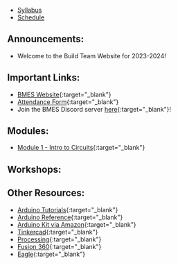 * [Syllabus](https://bmesbuildteamucla.github.io/syllabus)
* [Schedule](https://bmesbuildteamucla.github.io/schedule)

## Announcements:

* Welcome to the Build Team Website for 2023-2024!

## Important Links:
* [BMES Website](http://bmes.seas.ucla.edu/){:target="_blank"}
* [Attendance Form](https://forms.gle/HDgaw19E6Awwp7p56){:target="_blank"}
* Join the BMES Discord server [here](https://discord.gg/npV7tzVMU4){:target="_blank"}!

## Modules:
* [Module 1 - Intro to Circuits](https://docs.google.com/presentation/d/1fmBmjzTjK83_dGvndSJuxfc4FZ3xK8FXjWf5jlVdWnw/edit?usp=sharing){:target="_blank"}

<!--
  - [Module 1 Recording](https://ucla.zoom.us/rec/share/5oYyZgYOnHqh5SZn6FnwDb-V51pdufQ736nbn13LoiHYW6lZ5HwthmxEh_K_oSNi.ks9b-NG8IUBFL7HZ){:target="_blank"} (Passcode: Wev9G%%?)
  - [Module 1 Activity Solutions](https://drive.google.com/file/d/1fsy1eyX2Uz4N-Hn-nUqrhhQ1b22kcu9w/view?usp=sharing){:target="_blank"}
* [Module 2 - Intro to Coding and Arduino](https://docs.google.com/presentation/d/1qqgoNugdRBwcuI3rBUI2iIq2a75lU3CfYBpfi7GyWkI/edit?usp=sharing){:target="_blank"}
  - [Module 2 Recording](https://drive.google.com/file/d/1bVfOTjLeYEX4knIRUH6yZCtYL-fb8BrS/view?usp=sharing){:target="_blank"}
  - [Module 2 Activity Solutions](https://docs.google.com/document/d/1MZKdi6chKThW_C92pozkTveDxa0r4rdBZUt9tk4EWX4/edit?usp=sharing){:target="_blank"}
  - [Module 2 Review Quiz (Optional)](https://forms.gle/AasQnx2QxztbN3sW8){:target="_blank"}
* [Module 3 - Arduino Analog, Blood, Spectroscopy](https://docs.google.com/presentation/d/1Mw5n7vAaftBb0QWx6FYwjS-MktnZrBpNhOCRI0DFyeo/edit?usp=sharing){:target="_blank"}
  - [Module 3 Recording](https://drive.google.com/file/d/1YLc8z8xRc38fGcdaozv1y7-P5x-gV4hx/view?usp=sharing){:target="_blank"}
  - [Module 3 Activity Solutions](https://docs.google.com/document/d/1UMTMQoW96v9WKbUxgi1VyGEyBYfd5HpFdkXUfVjm_FY/edit?usp=sharing){:target="_blank"}
* [Module 4 - Winter Break Problem Set and Processing](https://docs.google.com/presentation/d/1w9jnbE4WoDbKuROmt83tUZXGGGQSWGGtHcrOTF2eWog/edit?usp=sharing){:target="_blank"}
  - [Module 4 Recording](https://drive.google.com/file/d/1W377vp2gs9LhnSXp_LT113_oahE2bNe-/view?usp=sharing){:target="_blank"}
* [Module 5 - Advanced Circuitry](https://docs.google.com/presentation/d/1atgqWqmfczE9pHfFCq9CTDW6RgyeQtPvQlGr7-JyWs4/edit#slide=id.gfdae518652_0_0){:target="_blank"}
  - [Module 5 Recording](https://drive.google.com/file/d/1TgqPGVb_E8O934O6DQdGyb8HxZUR2EK5/view?usp=sharing){:target="_blank"}
* [Module 6 - CAD and 3D Printing](https://docs.google.com/presentation/d/1LVj3hpve1fgcmeYeT34nZV0Wg44giaI1fsfMPCDPfFI/edit?usp=sharing){:target="_blank"}
  - [Module 6 Recording](https://drive.google.com/file/d/1iLLKfOZIezLHT3dlFERyquZHJwZeGbVl/view?usp=sharing){:target="_blank"}
* [Module 7 - PCB Design](https://docs.google.com/presentation/d/1GWW7Bd8lNxWaFQK-WVvlD8fX3iEyEK0D8P7zPjxDTuI/edit?usp=sharing){:target="_blank"}
  - [Module 7 Recording](https://drive.google.com/file/d/1xLillfIyGKHrR0OSCzXhR_-4WXMjsXBt/view?usp=sharing){:target="_blank"}

## Workshops:
* [Workshop 1 - Basic Circuitry](https://bmesbuildteamucla.github.io/workshops/workshop-1--basic-circuitry){:target="_blank"}
  - [Workshop 1 Slides](https://docs.google.com/presentation/d/1QjL6kzjEdPdxINjxyY-ncIFI49I5ALkDH3C9SVb8Xf4/edit?usp=sharing){:target="_blank"}
* [Workshop 2 - Coding and Arduino](https://bmesbuildteamucla.github.io/workshops/workshop-2--coding-and-arduino){:target="_blank"}
* [Workshop 3 - Arduino Analog](https://bmesbuildteamucla.github.io/workshops/workshop-3--arduino-analog){:target="_blank"}
* [Workshop 4 - Advanced Circuitry](https://bmesbuildteamucla.github.io/workshops/workshop-5--advanced-circuitry){:target="_blank"}
* Workshop 5 - CAD and 3D Printing
* Workshop 6 - PCB and Pulse Ox
* [Workshop 7 - Pulse Oximeter](https://bmesbuildteamucla.github.io/workshops/workshop-6--pulse-ox){:target="_blank"}
-->

## Workshops:
<!--
* [Pulse Oximeter Workshop Slides](https://docs.google.com/presentation/d/1yYMUpLfETwpd5UFMXlOSOVsBrH_GR4XbkF3A0wWSW_k/edit?usp=sharing){:target="_blank"}
* [Workshop 1 - Basic Circuitry](https://bmesbuildteamucla.github.io/workshops/workshop-1--basic-circuitry){:target="_blank"}
  - [Workshop 1 Slides](https://docs.google.com/presentation/d/1RC_bobBdJMnhn9D2W-R6I9JIiwUoX7fFGtcsMhnt3hw/edit?usp=sharing){:target="_blank"}
* [Workshop 2 - Coding and Arduino](https://bmesbuildteamucla.github.io/workshops/workshop-2--coding-and-arduino){:target="_blank"}
* [Workshop 3 - Arduino Analog](https://bmesbuildteamucla.github.io/workshops/workshop-3--arduino-analog){:target="_blank"}
* [Workshop 4 - Processing](https://bmesbuildteamucla.github.io/workshops/workshop-4--processing){:target="_blank"}
* [Workshop 5 - Advanced Circuitry](https://bmesbuildteamucla.github.io/workshops/workshop-5--advanced-circuitry){:target="_blank"}
* [Workshop 6 - Pulse Ox](https://bmesbuildteamucla.github.io/workshops/workshop-6--pulse-ox){:target="_blank"}
* [Pulse Oximeter Workshop](https://docs.google.com/presentation/d/1IImYo_rVWigay2D_J3yl-ipxPs0ZTwqCrgj2YfEigjI/edit?usp=sharing){:target="_blank"}
* [Pulse Ox Presentation Template](https://docs.google.com/presentation/d/1dob9p1WphbKbcz2q1rpLnYft7KFWSWCEwtdFZxsUTe0/edit?usp=sharing){:target="_blank"}
-->
<!--
## Winter Break:
* [Winter Break Problem Set](https://bmesbuildteamucla.github.io/winter-break/problem-set-2)
-->
## Other Resources:
* [Arduino Tutorials](https://www.arduino.cc/en/Tutorial/HomePage){:target="_blank"}
* [Arduino Reference](https://www.arduino.cc/reference/en/){:target="_blank"}
* [Arduino Kit via Amazon](https://www.amazon.com/ELEGOO-Project-Tutorial-Controller-Projects/dp/B01D8KOZF4/ref=sr_1_3?dchild=1&keywords=arduino+uno+starter+kit&qid=1603664935&sr=8-3){:target="_blank"}
* [Tinkercad](https://www.tinkercad.com/){:target="_blank"}
* [Processing](https://processing.org/){:target="_blank"}
* [Fusion 360](https://www.autodesk.com/campaigns/education/fusion-360){:target="_blank"}
* [Eagle](https://www.autodesk.com/products/eagle/overview){:target="_blank"}

<!-- 2020-2021 Links
* [Module 1 - Intro to Circuits](https://docs.google.com/presentation/d/1uVS40pTPOzMr3Lo37LBFV9Pn5tSCblcV8J7QBXQmzR0/edit?usp=sharing){:target="_blank"}
  - [Module 1 Recording](https://drive.google.com/file/d/1v371u52bdkZyGOkvFJzcsAOQe06-_4Qy/view?usp=sharing){:target="_blank"}
  - [Module 1 Activities](https://docs.google.com/presentation/d/1489hI5engnE9hec6Nw_IgVv0xHJ5sZ-GlS2OXzRIcxw/edit?usp=sharing){:target="_blank"}
  - [Module 1 Activity Solutions](https://drive.google.com/file/d/1J_z3CAFmWk9ujj_maz5YnWc7n3M9VWPJ/view?usp=sharing){:target="_blank"}
* [Module 2 - Intro to Coding and Arduino](https://docs.google.com/presentation/d/1Dq4MChHv0nf5dIAPj8tI3E2BrnDZHsCAGBSRVmRKBzY/edit?usp=sharing){:target="_blank"}
  - [Module 2 Recording](https://drive.google.com/file/d/1xmCU8u5Aomu36mV8U3n71bmUfTq5h724/view?usp=sharing){:target="_blank"} 
  - [Module 2 Activities](https://docs.google.com/presentation/d/1RHRVP0H-DL_SKJpD66BXp04Yq1iwUF7q1n8w82Ldv9o/edit?usp=sharing){:target="_blank"}
  - [Module 2 Activity Solutions](https://docs.google.com/document/d/1MzfLSbuJoHVhDSM6XlCwdYagjAlEi4IGY25DPQf27Ec/edit?usp=sharing){:target="_blank"}
* [Module 3 - Problem Set Review](https://docs.google.com/presentation/d/1bF2aBrfiVDbsl4BbiuVNkvIp0XhuALoruwlb3VXub64/edit?usp=sharing){:target="_blank"}
  - [Module 3 Recording](https://drive.google.com/file/d/1NyrDVi4oBQ-SoxyRDRxZnc-5wSosoatK/view?usp=sharing){:target="_blank"} 
  - [Module 3 Activities](https://docs.google.com/presentation/d/1ZxnZP-A5LSljeSS1OyizlYCwVj_6j2uMYqVEfEAYXGQ/edit?usp=sharing){:target="_blank"}
* [Module 4 - Arduino Analog, Blood, Spectroscopy](https://docs.google.com/presentation/d/1YxSJYIVqxgyMS-NRKbM2Bqwp5f2EEt_fTw4BTzR31UY/edit?usp=sharing){:target="_blank"}
  - [Module 4 Recording](https://drive.google.com/file/d/1-yaJTApEJiRRiEnX-wZsOeQVv1biUL8C/view?usp=sharing){:target="_blank"}
  - [Module 4 Activities](https://docs.google.com/presentation/d/1ZxnZP-A5LSljeSS1OyizlYCwVj_6j2uMYqVEfEAYXGQ/edit?usp=sharing){:target="_blank"}
* [Module 5 - Advanced Circuitry](https://docs.google.com/presentation/d/1xZ14nbmwqd3Bsuy7LpmPoQUacMf6yJs96JQIXX6Ul2s/edit?usp=sharing){:target="_blank"}
  - [Module 5 Recording](https://drive.google.com/file/d/1dLHPdjpzbRskUAH4b6CofQsArsVdxpXV/view?usp=sharing){:target="_blank"}
  - [Module 5 Activities](https://docs.google.com/presentation/d/1Qmtu3cE9Phi8xWsbqv5lOeE3GV_CpcD86s8euvDl8BE/edit?usp=sharing)
  - Module 5 Useful Videos:
    - [Negative Feedback in Op-Amps](https://www.allaboutcircuits.com/video-tutorials/op-amp-basics-negative-feedback/){:target="_blank"}
    - [Voltage Follower](https://www.allaboutcircuits.com/video-tutorials/op-amp-applications-voltage-follower/){:target="_blank"}
    - [Inverting Amplifier](https://www.allaboutcircuits.com/video-tutorials/the-basic-op-amp-inverting-amplifier/){:target="_blank"}
    - [Non-inverting Amplifier](https://www.allaboutcircuits.com/video-tutorials/basic-amplifier-configurations-non-inverting-amplifier/){:target="_blank"}
    - [Transimpedance Amplifier](https://www.allaboutcircuits.com/video-tutorials/op-amp-applications-current-to-voltage-converter/){:target="_blank"}
* [Module 6 - CAD and 3D Printing](https://docs.google.com/presentation/d/1RDshwkJUQud9CRptHAF7yrQGRXJNLHwiaCfa4hN73uM/edit?usp=sharing){:target="_blank"}
  - [Module 6 Recording](https://drive.google.com/file/d/1vzV2xjUUbSyrw0-quR95nKaR6NmxuKvp/view?usp=sharing){:target="_blank"}
* [Module 7 - PCB Design](https://docs.google.com/presentation/d/1a9UcMGXtBZa6nYkGyeF7D-Wecjr_owqN8O3C9EpJRV0/edit?usp=sharing){:target="_blank"}
  - [Module 7 Recording](https://drive.google.com/file/d/17T4tNrzg3KxWoqgs2wTcl5bq5_p-sY0i/view?usp=sharing){:target="_blank"}
* [Pulse Ox Workshops Slides](https://docs.google.com/presentation/d/1E5gPq8T2_aN52fQAGBAVvM0ohi9-Oa1ZkAPdwF6Nm9w/edit?usp=sharing)
* [Pulse Ox Presentation Template](https://docs.google.com/presentation/d/1dob9p1WphbKbcz2q1rpLnYft7KFWSWCEwtdFZxsUTe0/edit?usp=sharing)
* [Spring Break Competition Details](https://bmesbuildteamucla.github.io/spring-break)
-->

<!-- 2021-2022 Links
* [Module 1 - Intro to Circuits](https://docs.google.com/presentation/d/1uVS40pTPOzMr3Lo37LBFV9Pn5tSCblcV8J7QBXQmzR0/edit?usp=sharing){:target="_blank"}
  - [Module 1 Recording](https://drive.google.com/drive/folders/1hN4cSLjjiMO3vtS0L78lizTGECJE9waA?usp=sharing){:target="_blank"}
  - [Module 1 Activities](https://docs.google.com/presentation/d/1489hI5engnE9hec6Nw_IgVv0xHJ5sZ-GlS2OXzRIcxw/edit?usp=sharing){:target="_blank"}
  - [Module 1 Activity Solutions](https://drive.google.com/file/d/1Cd9dlDVE49lcDEyZ7GGZT8Js4mRNv2PJ/view?usp=sharing){:target="_blank"}
* [Module 2 - Intro to Coding and Arduino](https://docs.google.com/presentation/d/1Dq4MChHv0nf5dIAPj8tI3E2BrnDZHsCAGBSRVmRKBzY/edit#slide=id.ga8a2b44bee_1_8){:target="_blank"}
  - [Module 2 Recording](https://drive.google.com/file/d/1ip101iTLsNvkOYwQJIGidGGStyfOG4iH/view?usp=sharing){:target="_blank"}
  - [Module 2 Activities](https://docs.google.com/presentation/d/1RHRVP0H-DL_SKJpD66BXp04Yq1iwUF7q1n8w82Ldv9o/edit?usp=sharing){:target="_blank"}
  - [Module 2 Activity Solutions](https://drive.google.com/file/d/1aIJo_Upw3mM1sTUNunLbCelsiThxx5iE/view?usp=sharing){:target="_blank"}
* [Module 3 - Arduino Analog, Blood, Spectroscopy](https://docs.google.com/presentation/d/1YxSJYIVqxgyMS-NRKbM2Bqwp5f2EEt_fTw4BTzR31UY/edit?usp=sharing){:target="_blank"}
  - [Module 3 Recording](https://drive.google.com/drive/folders/18Nnpe-6QpGZoQd0eYNjrURXf29Sga9Jv?usp=sharing){:target="_blank"}
  - [Module 3 Activities](https://docs.google.com/presentation/d/1ZxnZP-A5LSljeSS1OyizlYCwVj_6j2uMYqVEfEAYXGQ/edit?usp=sharing){:target="_blank"}
  - [Module 3 Activity Solutions](https://docs.google.com/document/d/1KiBaPF6pmOhhgY1Lq-Xf2k2_XRJ3IUTZud3Hw45-c4M/edit?usp=sharing){:target="_blank"}
* [Module 4 - Advanced Circuitry](https://docs.google.com/presentation/d/1xZ14nbmwqd3Bsuy7LpmPoQUacMf6yJs96JQIXX6Ul2s/edit?usp=sharing){:target="_blank"}
  - [Module 4 Recording](https://drive.google.com/file/d/1pvmmXL1nglvqwEsMkcidV76zK-MAZTZA/view?usp=sharing){:target="_blank"}
  - [Module 4 Activities](https://docs.google.com/presentation/d/1Qmtu3cE9Phi8xWsbqv5lOeE3GV_CpcD86s8euvDl8BE/edit?usp=sharing){:target="_blank"}
  - [Module 4 Activity Solutions](https://docs.google.com/document/d/1Npin6qgyQ85ZdrN_by4vWvQEm9qFyJ8iwcy2xl4i0n8/edit?usp=sharing){:target="_blank"}
* [Module 5 - CAD and 3D Printing](https://docs.google.com/presentation/d/1Kf1c2bGS3L6cldbxF2PRkPOYgZ5K9L6B0DXiP8g4jB0/edit?usp=sharing){:target="_blank"}
  - [Module 5 Recording](https://drive.google.com/file/d/12wyZYsMazcE_cHWVvhYAnbCk5wz2ezsF/view?usp=sharing){:target="_blank"}
  - Note: you can skip 27:40 - 45:35, we forgot to pause the recording while helping people
* [Module 6 - PCB Design](https://docs.google.com/presentation/d/1NXjCmq0iscCOOHnRjZsCWuts6fBJQJvH69GtnrqpjPU/edit?usp=sharing){:target="_blank"}
  - [Module 6 Recording](https://drive.google.com/file/d/1PQIhfHLQLkh3Cwfg59ysp6vCvjVRgQS2/view?usp=sharing){:target="_blank"}
-->

<!-- 2022-23 links 
* [Module 1 - Intro to Circuits](https://docs.google.com/presentation/d/1fmBmjzTjK83_dGvndSJuxfc4FZ3xK8FXjWf5jlVdWnw/edit?usp=sharing){:target="_blank"}
  - [Module 1 Recording](https://ucla.zoom.us/rec/share/5oYyZgYOnHqh5SZn6FnwDb-V51pdufQ736nbn13LoiHYW6lZ5HwthmxEh_K_oSNi.ks9b-NG8IUBFL7HZ){:target="_blank"} (Passcode: Wev9G%%?)
  - [Module 1 Activity Solutions](https://drive.google.com/file/d/1fsy1eyX2Uz4N-Hn-nUqrhhQ1b22kcu9w/view?usp=sharing){:target="_blank"}
* [Module 2 - Intro to Coding and Arduino](https://docs.google.com/presentation/d/1qqgoNugdRBwcuI3rBUI2iIq2a75lU3CfYBpfi7GyWkI/edit?usp=sharing){:target="_blank"}
  - [Module 2 Recording](https://drive.google.com/file/d/1bVfOTjLeYEX4knIRUH6yZCtYL-fb8BrS/view?usp=sharing){:target="_blank"}
  - [Module 2 Activity Solutions](https://docs.google.com/document/d/1MZKdi6chKThW_C92pozkTveDxa0r4rdBZUt9tk4EWX4/edit?usp=sharing){:target="_blank"}
  - [Module 2 Review Quiz (Optional)](https://forms.gle/AasQnx2QxztbN3sW8){:target="_blank"}
* [Module 3 - Arduino Analog, Blood, Spectroscopy](https://docs.google.com/presentation/d/1Mw5n7vAaftBb0QWx6FYwjS-MktnZrBpNhOCRI0DFyeo/edit?usp=sharing){:target="_blank"}
  - [Module 3 Recording](https://drive.google.com/file/d/1YLc8z8xRc38fGcdaozv1y7-P5x-gV4hx/view?usp=sharing){:target="_blank"}
  - [Module 3 Activity Solutions](https://docs.google.com/document/d/1UMTMQoW96v9WKbUxgi1VyGEyBYfd5HpFdkXUfVjm_FY/edit?usp=sharing){:target="_blank"}
* [Module 4 - Winter Break Problem Set and Processing](https://docs.google.com/presentation/d/1w9jnbE4WoDbKuROmt83tUZXGGGQSWGGtHcrOTF2eWog/edit?usp=sharing){:target="_blank"}
  - [Module 4 Recording](https://drive.google.com/file/d/1W377vp2gs9LhnSXp_LT113_oahE2bNe-/view?usp=sharing){:target="_blank"}
* [Module 5 - Advanced Circuitry](https://docs.google.com/presentation/d/1atgqWqmfczE9pHfFCq9CTDW6RgyeQtPvQlGr7-JyWs4/edit#slide=id.gfdae518652_0_0){:target="_blank"}
  - [Module 5 Recording](https://drive.google.com/file/d/1TgqPGVb_E8O934O6DQdGyb8HxZUR2EK5/view?usp=sharing){:target="_blank"}
* [Module 6 - CAD and 3D Printing](https://docs.google.com/presentation/d/1LVj3hpve1fgcmeYeT34nZV0Wg44giaI1fsfMPCDPfFI/edit?usp=sharing){:target="_blank"}
  - [Module 6 Recording](https://drive.google.com/file/d/1iLLKfOZIezLHT3dlFERyquZHJwZeGbVl/view?usp=sharing){:target="_blank"}
* [Module 7 - PCB Design](https://docs.google.com/presentation/d/1GWW7Bd8lNxWaFQK-WVvlD8fX3iEyEK0D8P7zPjxDTuI/edit?usp=sharing){:target="_blank"}
  - [Module 7 Recording](https://drive.google.com/file/d/1xLillfIyGKHrR0OSCzXhR_-4WXMjsXBt/view?usp=sharing){:target="_blank"}

## Workshops:
* [Workshop 1 - Basic Circuitry](https://bmesbuildteamucla.github.io/workshops/workshop-1--basic-circuitry){:target="_blank"}
  - [Workshop 1 Slides](https://docs.google.com/presentation/d/1QjL6kzjEdPdxINjxyY-ncIFI49I5ALkDH3C9SVb8Xf4/edit?usp=sharing){:target="_blank"}
* [Workshop 2 - Coding and Arduino](https://bmesbuildteamucla.github.io/workshops/workshop-2--coding-and-arduino){:target="_blank"}
* [Workshop 3 - Arduino Analog](https://bmesbuildteamucla.github.io/workshops/workshop-3--arduino-analog){:target="_blank"}
* [Workshop 4 - Advanced Circuitry](https://bmesbuildteamucla.github.io/workshops/workshop-5--advanced-circuitry){:target="_blank"}
* Workshop 5 - CAD and 3D Printing
* Workshop 6 - PCB and Pulse Ox
* [Workshop 7 - Pulse Oximeter](https://bmesbuildteamucla.github.io/workshops/workshop-6--pulse-ox){:target="_blank"}
-->
